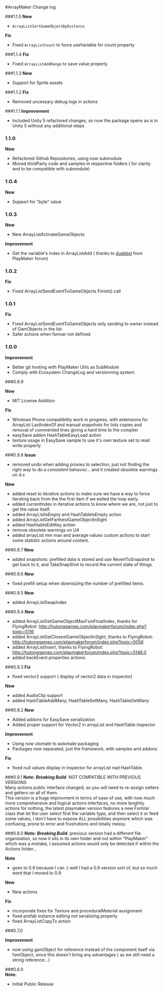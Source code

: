 #ArrayMaker Change log

###1.1.5
**New**  
- `ArrayListSortGameObjectByDistance`

**Fix**  
- Fixed `ArrayListCount` to force useVariable for count property  

###1.1.4
**Fix**  
- Fixed `ArrayListAddRange` to save value properly  

###1.1.3
**New**  
- Support for Sprite assets  

###1.1.2
**Fix**  
- Removed uncessary debug logs in actions  

###1.1.1
**Improvement**  
- Included Unity 5 refactored changes, so now the package opens as is in Unity 5 without any additional steps  

### 1.1.0  
**New**  
- Refactored Github Repositories, using now submodule  
- Moved thirdParty code and samples in respective folders ( for clarity and to be compatible with submodule)  

### 1.0.4  
**New**  
- Support for "byte" value  

### 1.0.3
**New**  
- New ArrayListActivateGameObjects

**Improvement**  
- Get the variable's index in ArrayListAdd ( thanks to [dudebxl](http://hutonggames.com/playmakerforum/index.php?topic=10012.msg32820#new) from PlayMaker forum)

### 1.0.2
**Fix**  
- Fixed ArrayListSendEventToGameObjects Finish() call

### 1.0.1
**Fix**  
- Fixed ArrayListSendEventToGameObjects only sending to owner instead of GamObjects in the list
- Safer actions when fsmvar not defined



### 1.0.0
**Improvement**   
- Better git hosting with PlayMaker Utils as SubModule  
- Comply with Ecosystem ChangeLog and versionning system  


###0.9.9

**New**  
- MIT License Addition

**Fix**   
- Windows Phone compatibility work in progress, with extensions for ArrayList LastIndexOf and manual snapshots for lists copies and removal of commented lines giving a hard time to the compiler  
- easySave addon HashTableEasyLoad action  
- texture usage in EasySave sample to use it's own texture set to read write properly.



###0.9.8
**Issue**  
- removed undo when adding proxies to selection, just not finding the right way to do a consistent behavior... and it created obsolete warnings on 4.x

**New**   
- added reset to iterative actions to make sure we have a way to force iterating back from the the first item if we exited the loop early.  
- added currentIndex in iterative actions to know where we are, not just to get the value itself.  
- added ArrayListIsEmpty and HashTableIsEmpty action  
- added ArrayListGetFarthestGameObjectInSight  
- added HashtableEditKey action  
- remove obsolete warnings on U4  
- added arrayList min max and average values custom actions to start some statistic actions around content.  

###0.9.7
**New**  
- added snapshots: prefilled data is stored and use RevertToSnapshot to get back to it, and TakeSnapShot to record the current state of things.  

###0.9.6
**New**  
- fixed prefill setup when downsizing the number of prefilled items.  

###0.9.5
**New**  
- added ArrayListSwapIndex 

###0.9.4
**New**  
- added ArrayListGetGameObjectMaxFsmFloatIndex, thanks for FlyingRobot: http://hutonggames.com/playmakerforum/index.php?topic=5116  
- added ArrayListGetClosestGameObjectInSight, thanks to FlyingRobot: http://hutonggames.com/playmakerforum/index.php?topic=5056  
- added ArrayListInsert, thanks to FlyingRobot: http://hutonggames.com/playmakerforum/index.php?topic=5146.0  
- added backEvent properties actions.

###0.9.3
**Fix**  
- fixed vector2 support ( display of vector2 data in inspector)

**New**
- added AudioClip support  
- added HashTableAddMany, HashTableSetMany, HashTableGetMany  

###0.9.2
**New**
- Added addons for EasySave serialization   
- Added proper support for Vector2 in arrayList and HashTable inspector  

**Improvement** 
- Using now utomate to automate packaging  
- Packages now separated, just the framework, with samples and addons  

**Fix**  
- fixed null values display in inspector for arrayList nad HashTable.

###0.9.1
**Note:** **_Breaking Build_**. NOT COMPATIBLE WITH PREVIOUS VERSIONS  
Many actions public interface changed, so you will need to re-assign setters and getters on all of them.   
This version is a huge improvment in terms of ease of use, with now much more comprehensive and logical actions interfaces, no more lenghtly actions for nothing, 
 the latest playmaker version features a new FsmVar class that let the user select first the variable type, and then select it or feed some values, I don't have to expose ALL possibilities anymore which was confusing, prone to error and frustrations and totally messy.
 
###0.8.0
**Note:** **_Breaking Build_**. previous version had a different file organisation, so now it sits in its own folder and not within "PlayMaker" which was a mistake, 
 I assumed actions would only be detected if within the Actions folder...
 
**Note**  
- goes to 0.9 because I can :) well I had a 0.8 version sort of, but so much went that I moved to 0.9

**New**  
- New actions  

**Fix**  
- incorporate fixes for Texture and proceduralMaterial assignment  
- fixed prefab instance editing not serializing properly  
- fixed ArrayListCopyTo action  

###0.7.0

**Improvement**  
- now using gamObject for reference instead of the component itself via fsmObject, since this doesn't bring any advantages ( as we still need a string reference...)

###0.6.0  
**Note:**  
- Initial Public Release

